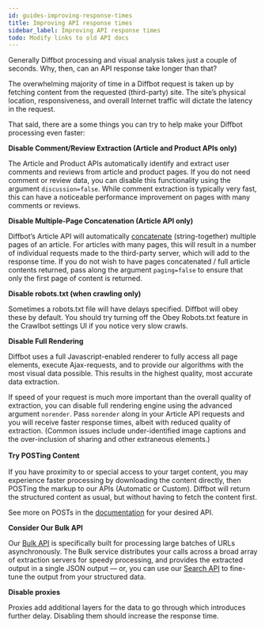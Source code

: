 ```yaml
---
id: guides-improving-response-times
title: Improving API response times
sidebar_label: Improving API response times
todo: Modify links to old API docs
---
```


<div class="entry-content">
		<p>Generally Diffbot processing and visual analysis takes just a couple of seconds. Why, then, can an API response take longer than that?</p>
<p>The overwhelming majority of time in a Diffbot request is taken up by fetching content from the requested (third-party) site. The site’s physical location, responsiveness, and overall Internet traffic will dictate the latency in the request.</p>
<p>That said, there are a some things you can try to help make your Diffbot processing even faster:</p>
<p><strong>Disable Comment/Review Extraction (Article and Product APIs only)</strong></p>
<p>The Article and Product APIs automatically identify and extract user comments and reviews from article and product pages. If you do not need comment or review data, you can disable this functionality using the argument <code>discussion=false</code>. While comment extraction is typically very fast, this can have a noticeable performance improvement on pages with many comments or reviews.</p>
<p><strong>Disable Multiple-Page Concatenation (Article API only)</strong></p>
<p>Diffbot’s Article API will automatically <a title="Automatically concatenating pages using the ‘nextPage’ field" href="guides-concatenate-multipage-articles">concatenate</a> (string-together) multiple pages of an article. For articles with many pages, this will result in a number of individual requests made to the third-party server, which will add to the response time. If you do not wish to have pages concatenated / full article contents returned, pass along the argument <code>paging=false</code> to ensure that only the first page of content is returned.</p>
<p><strong>Disable robots.txt (when crawling only)</strong></p>
<p>Sometimes a robots.txt file will have delays specified. Diffbot will obey these by default. You should try turning off the Obey Robots.txt feature in the Crawlbot settings UI if you notice very slow crawls.</p>
<p><strong>Disable Full Rendering</strong></p>
<p>Diffbot uses a full Javascript-enabled renderer to fully access all page elements, execute Ajax-requests, and to provide our algorithms with the most visual data possible. This results in the highest quality, most accurate data extraction.</p>
<p>If speed of your request is much more important than the overall quality of extraction, you can disable full rendering engine using the advanced argument <code>norender</code>. Pass <code>norender</code> along in your Article API requests and you will receive faster response times, albeit with reduced quality of extraction. (Common issues include under-identified image captions and the over-inclusion of sharing and other extraneous elements.)</p>
<p><strong style="line-height: 1.5em;">Try POSTing Content</strong></p>
<p>If you have proximity to or special access to your target content, you may experience faster processing by downloading the content directly, then POSTing the markup to our APIs (Automatic or Custom). Diffbot will return the structured content as usual, but without having to fetch the content first.</p>
<p>See more on POSTs in the <a href="api-intro">documentation</a> for your desired API.</p>
<p><strong>Consider Our Bulk API</strong></p>
<p>Our <a title="Diffbot Developer Dashboard Docs" href="cb-basics-bulk">Bulk API</a> is specifically built for processing large batches of URLs asynchronously. The Bulk service distributes your calls across a broad array of extraction servers for speedy processing, and provides the extracted output in a single JSON output — or, you can use our <a href="api-search">Search API</a> to fine-tune the output from your structured data.</p>
<p><strong>Disable proxies</strong></p>
<p>Proxies add additional layers for the data to go through which introduces further delay. Disabling them should increase the response time.</p>
			</div>
